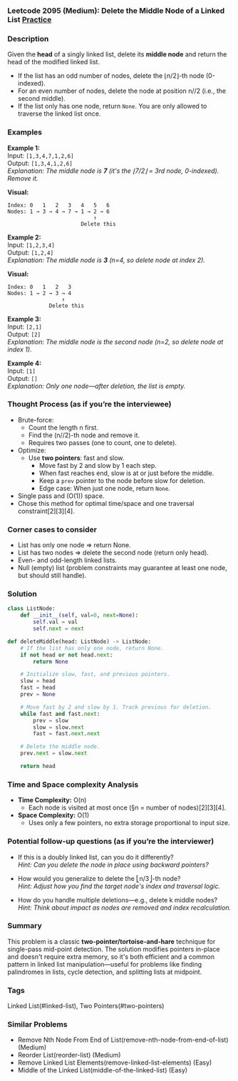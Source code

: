 ### Leetcode 2095 (Medium): Delete the Middle Node of a Linked List [Practice](https://leetcode.com/problems/delete-the-middle-node-of-a-linked-list)

### Description  
Given the **head** of a singly linked list, delete its **middle node** and return the head of the modified linked list.  
- If the list has an odd number of nodes, delete the ⌊n/2⌋-th node (0-indexed).
- For an even number of nodes, delete the node at position n//2 (i.e., the second middle).
- If the list only has one node, return `None`.
You are only allowed to traverse the linked list once.

### Examples  

**Example 1:**  
Input: `[1,3,4,7,1,2,6]`  
Output: `[1,3,4,1,2,6]`  
*Explanation: The middle node is **7** (it's the ⌊7/2⌋ = 3rd node, 0-indexed). Remove it.*

**Visual:**  
```
Index: 0   1   2   3   4   5   6
Nodes: 1 → 3 → 4 → 7 → 1 → 2 → 6
                           ↑
                       Delete this
```

**Example 2:**  
Input: `[1,2,3,4]`  
Output: `[1,2,4]`  
*Explanation: The middle node is **3** (n=4, so delete node at index 2).*

**Visual:**  
```
Index: 0   1   2   3
Nodes: 1 → 2 → 3 → 4
                 ↑
             Delete this
```

**Example 3:**  
Input: `[2,1]`  
Output: `[2]`  
*Explanation: The middle node is the second node (n=2, so delete node at index 1).*

**Example 4:**  
Input: `[1]`  
Output: `[]`  
*Explanation: Only one node—after deletion, the list is empty.*

### Thought Process (as if you’re the interviewee)  
- Brute-force:  
  - Count the length n first.
  - Find the (n//2)-th node and remove it.
  - Requires two passes (one to count, one to delete).
- Optimize:  
  - Use **two pointers**: fast and slow.
    - Move fast by 2 and slow by 1 each step.
    - When fast reaches end, slow is at or just before the middle.
    - Keep a `prev` pointer to the node before slow for deletion.
    - Edge case: When just one node, return `None`.
- Single pass and \(O(1)\) space.  
- Chose this method for optimal time/space and one traversal constraint[2][3][4].

### Corner cases to consider  
- List has only one node ⇒ return None.  
- List has two nodes ⇒ delete the second node (return only head).  
- Even- and odd-length linked lists.
- Null (empty) list (problem constraints may guarantee at least one node, but should still handle).  

### Solution

```python
class ListNode:
    def __init__(self, val=0, next=None):
        self.val = val
        self.next = next

def deleteMiddle(head: ListNode) -> ListNode:
    # If the list has only one node, return None.
    if not head or not head.next:
        return None

    # Initialize slow, fast, and previous pointers.
    slow = head
    fast = head
    prev = None

    # Move fast by 2 and slow by 1. Track previous for deletion.
    while fast and fast.next:
        prev = slow
        slow = slow.next
        fast = fast.next.next

    # Delete the middle node.
    prev.next = slow.next

    return head
```

### Time and Space complexity Analysis  

- **Time Complexity:** O(n)  
  - Each node is visited at most once (§n = number of nodes)[2][3][4].
- **Space Complexity:** O(1)  
  - Uses only a few pointers, no extra storage proportional to input size.

### Potential follow-up questions (as if you’re the interviewer)  

- If this is a doubly linked list, can you do it differently?  
  *Hint: Can you delete the node in place using backward pointers?*

- How would you generalize to delete the ⎣n/3⎦-th node?  
  *Hint: Adjust how you find the target node's index and traversal logic.*

- How do you handle multiple deletions—e.g., delete k middle nodes?  
  *Hint: Think about impact as nodes are removed and index recalculation.*

### Summary
This problem is a classic **two-pointer/tortoise-and-hare** technique for single-pass mid-point detection. The solution modifies pointers in-place and doesn't require extra memory, so it's both efficient and a common pattern in linked list manipulation—useful for problems like finding palindromes in lists, cycle detection, and splitting lists at midpoint.

### Tags
Linked List(#linked-list), Two Pointers(#two-pointers)

### Similar Problems
- Remove Nth Node From End of List(remove-nth-node-from-end-of-list) (Medium)
- Reorder List(reorder-list) (Medium)
- Remove Linked List Elements(remove-linked-list-elements) (Easy)
- Middle of the Linked List(middle-of-the-linked-list) (Easy)